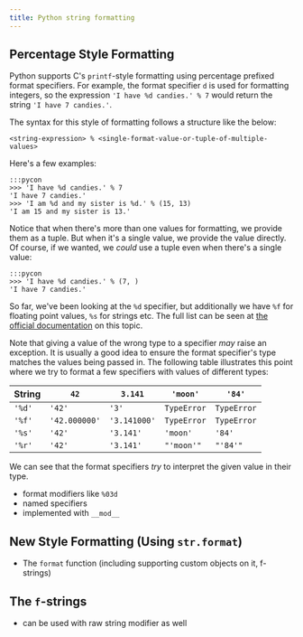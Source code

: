 ```yaml
---
title: Python string formatting
---
```


## Percentage Style Formatting

Python supports C's `printf`-style formatting using percentage prefixed format specifiers. For
example, the format specifier `d` is used for formatting integers, so the expression `'I have %d
candies.' % 7` would return the string `'I have 7 candies.'`.

The syntax for this style of formatting follows a structure like the below:

    <string-expression> % <single-format-value-or-tuple-of-multiple-values>

Here's a few examples:

    :::pycon
    >>> 'I have %d candies.' % 7
    'I have 7 candies.'
    >>> 'I am %d and my sister is %d.' % (15, 13)
    'I am 15 and my sister is 13.'

Notice that when there's more than one values for formatting, we provide them as a tuple. But when
it's a single value, we provide the value directly. Of course, if we wanted, we *could* use a tuple
even when there's a single value:

    :::pycon
    >>> 'I have %d candies.' % (7, )
    'I have 7 candies.'

So far, we've been looking at the `%d` specifier, but additionally we have `%f` for floating point
values, `%s` for strings etc. The full list can be seen at [the official
documentation](https://docs.python.org/3/library/stdtypes.html#printf-style-string-formatting) on
this topic.

Note that giving a value of the wrong type to a specifier *may* raise an exception. It is usually a
good idea to ensure the format specifier's type matches the values being passed in. The following
table illustrates this point where we try to format a few specifiers with values of different types:

| String | `42`          | `3.141`      | `'moon'`    | `'84'`      |
| ------ | ------------- | ------------ | ----------- | ----------- |
| `'%d'` | `'42'`        | `'3'`        | `TypeError` | `TypeError` |
| `'%f'` | `'42.000000'` | `'3.141000'` | `TypeError` | `TypeError` |
| `'%s'` | `'42'`        | `'3.141'`    | `'moon'`    | `'84'`      |
| `'%r'` | `'42'`        | `'3.141'`    | `"'moon'"`  | `"'84'"`    |

We can see that the format specifiers *try* to interpret the given value in their type.

- format modifiers like `%03d`
- named specifiers
- implemented with `__mod__`

## New Style Formatting (Using `str.format`)

- The `format` function (including supporting custom objects on it, f-strings)

## The `f`-strings

- can be used with raw string modifier as well

